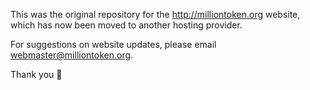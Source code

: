 This was the original repository for the http://milliontoken.org website, which has now been moved to another hosting provider.

For suggestions on website updates, please email webmaster@milliontoken.org.

Thank you 🦁

